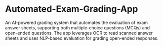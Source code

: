 # Automated-Exam-Grading-App
An AI-powered grading system that automates the evaluation of exam answer sheets, supporting both multiple-choice questions (MCQs) and open-ended questions. The app leverages OCR to read scanned answer sheets and uses NLP-based evaluation for grading open-ended responses.
